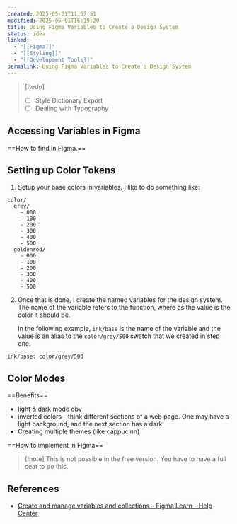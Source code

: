 ```yaml
---
created: 2025-05-01T11:57:51
modified: 2025-05-01T16:19:20
title: Using Figma Variables to Create a Design System
status: idea
linked:
  - "[[Figma]]"
  - "[[Styling]]"
  - "[[Development Tools]]"
permalink: Using Figma Variables to Create a Design System
---
```


> [!todo]
> - [ ] Style Dictionary Export
> - [ ] Dealing with Typography

## Accessing Variables in Figma

==How to find in Figma.==

## Setting up Color Tokens

1. Setup your base colors in variables. I like to do something like:

```
color/
  grey/
	- 000
	- 100
	- 200
	- 300
	- 400
	- 500
  goldenrod/
	- 000
	- 100
	- 200
	- 300
	- 400
	- 500
``` 

2. Once that is done, I create the named variables for the design system. The name of the variable refers to the function, where as the value is the color it should be. 
   
   In the following example, `ink/base` is the name of the variable and the value is an [alias](https://help.figma.com/hc/en-us/articles/15145852043927-Create-and-manage-variables-and-collections#alias) to the `color/grey/500` swatch that we created in step one.

```
ink/base: color/grey/500
```


## Color Modes

==Benefits==
- light & dark mode obv
- inverted colors - think different sections of a web page. One may have a light background, and the next section has a dark.
- Creating multiple themes (like cappucinn)

==How to implement in Figma==

> [!note] This is not possible in the free version. You have to have a full seat to do this.

## References

- [Create and manage variables and collections – Figma Learn - Help Center](https://help.figma.com/hc/en-us/articles/15145852043927-Create-and-manage-variables-and-collections#01H8044A3JKE9Q769Z1926VE4A)

